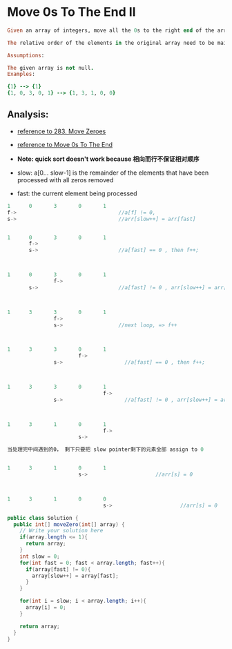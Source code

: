 # Move 0s To The End II

```ruby
Given an array of integers, move all the 0s to the right end of the array.

The relative order of the elements in the original array need to be maintained.

Assumptions:

The given array is not null.
Examples:

{1} --> {1}
{1, 0, 3, 0, 1} --> {1, 3, 1, 0, 0}
```


## Analysis:

- [reference to 283. Move Zeroes](https://novemberfall.github.io/LeetCode-NoteBook/#/ch1/move0)
- [reference to Move 0s To The End](https://novemberfall.github.io/LeetCode-NoteBook/#/ch1/move0toEnd)


- **Note: quick sort doesn't work because 相向而行不保证相对顺序**

- slow: a[0... slow-1] is the remainder of the elements that have been processed 
  with all zeros removed
- fast: the current element being processed


```js
1      0       3       0       1
f->                                 //a[f] != 0,
s->                                 //arr[slow++] = arr[fast]                         


1      0       3       0       1
       f->
       s->                          //a[fast] == 0 , then f++;



1      0       3       0       1
               f->
       s->                          //a[fast] != 0 , arr[slow++] = arr[fast]      



1      3       3       0       1
               f->
               s->                  //next loop, => f++         



1      3       3       0       1
                       f->
               s->                    //a[fast] == 0 , then f++;



1      3       3       0       1
                               f->
               s->                    //a[fast] != 0 , arr[slow++] = arr[fast]      



1      3       1       0       1
                               f->
                       s->               

当处理完中间遇到的0， 剩下只要把 slow pointer剩下的元素全部 assign to 0


1      3       1       0       1
                       s->                      //arr[s] = 0



1      3       1       0       0
                               s->                      //arr[s] = 0
```



```java
public class Solution {
  public int[] moveZero(int[] array) {
    // Write your solution here
    if(array.length <= 1){
      return array;
    }
    int slow = 0;
    for(int fast = 0; fast < array.length; fast++){
      if(array[fast] != 0){
        array[slow++] = array[fast];
      }
    }

    for(int i = slow; i < array.length; i++){
      array[i] = 0;
    }

    return array;
  }
}
```
